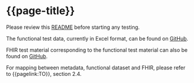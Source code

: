 # {{page-title}}

Please review this [README](https://github.com/Stichting-MedMij/MedMij-R4-ImageAvailability/blob/main/test/README.md) before starting any testing.

The functional test data, currently in Excel format, can be found on [GitHub](https://github.com/Stichting-MedMij/MedMij-R4-ImageAvailability/blob/main/test/testdata/Testdata_MedMij_Beeldbeschikbaarheid_1.0.0-rc.1.xlsx).

FHIR test material corresponding to the functional test material can also be found on [GitHub](https://github.com/Stichting-MedMij/MedMij-R4-ImageAvailability/tree/main/test/resources).

For mapping between metadata, functional dataset and FHIR, please refer to {{pagelink:TO}}, section 2.4.